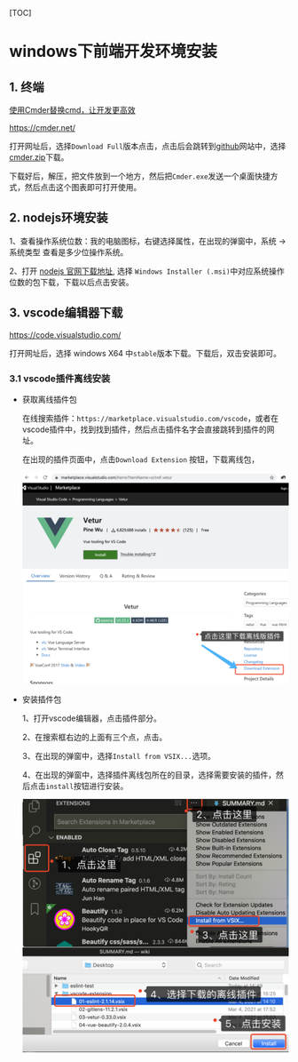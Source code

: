 [TOC]



# windows下前端开发环境安装

## 1. 终端

[使用Cmder替换cmd，让开发更高效](https://www.jianshu.com/p/5b7c985240a7)

https://cmder.net/

打开网址后，选择`Download Full`版本点击，点击后会跳转到[github](https://github.com/cmderdev/cmder/releases/tag/v1.3.17)网站中，选择[cmder.zip](https://github.com/cmderdev/cmder/releases/download/v1.3.17/cmder.zip)下载。

下载好后，解压，把文件放到一个地方，然后把`Cmder.exe`发送一个桌面快捷方式，然后点击这个图表即可打开使用。

## 2. nodejs环境安装

1、查看操作系统位数：我的电脑图标，右键选择属性，在出现的弹窗中，系统 -> 系统类型 查看是多少位操作系统。

2、打开 [nodejs 官网下载地址](https://nodejs.org/en/download/), 选择 `Windows Installer (.msi)`中对应系统操作位数的包下载，下载以后点击安装。

## 3. vscode编辑器下载

https://code.visualstudio.com/

打开网址后，选择 windows X64 中`stable`版本下载。下载后，双击安装即可。

### 3.1 vscode插件离线安装

-   获取离线插件包

    在线搜索插件：`https://marketplace.visualstudio.com/vscode`，或者在vscode插件中，找到找到插件，然后点击插件名字会直接跳转到插件的网址。

    在出现的插件页面中，点击`Download Extension` 按钮，下载离线包，

    ![](./img/001-vsocde.png)

-   安装插件包

    1、打开vscode编辑器，点击插件部分。

    2、在搜索框右边的上面有三个点，点击。

    3、在出现的弹窗中，选择`Install from VSIX...`选项。

    4、在出现的弹窗中，选择插件离线包所在的目录，选择需要安装的插件，然后点击`install`按钮进行安装。
    
    ![](./img/002-vscode.png)
    
    

